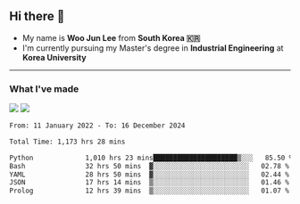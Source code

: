 ## Hi there 👋

- My name is **Woo Jun Lee** from **South Korea 🇰🇷**
- I'm currently pursuing my Master's degree in **Industrial Engineering** at **Korea University**

---

### What I've made

<a href="https://share.streamlit.io/tomtom1103/kuiai_hackathon_2022/main/JL_app.py"><img src="https://img.shields.io/badge/Journey Lee-161B22?style=for-the-badge&logo=streamlit&logoColor=FF4B4B"/></a> <a href="https://jeon-100.github.io/Dangzang/"><img src="https://img.shields.io/badge/당신을 위한 장학금, 당장!-161B22?style=for-the-badge&logo=react&logoColor=#61DAFB"/></a>

<!--START_SECTION:waka-->

```txt
From: 11 January 2022 - To: 16 December 2024

Total Time: 1,173 hrs 28 mins

Python             1,010 hrs 23 mins█████████████████████▒░░░   85.50 %
Bash               32 hrs 50 mins  ▓░░░░░░░░░░░░░░░░░░░░░░░░   02.78 %
YAML               28 hrs 50 mins  ▓░░░░░░░░░░░░░░░░░░░░░░░░   02.44 %
JSON               17 hrs 14 mins  ▒░░░░░░░░░░░░░░░░░░░░░░░░   01.46 %
Prolog             12 hrs 39 mins  ▒░░░░░░░░░░░░░░░░░░░░░░░░   01.07 %
```

<!--END_SECTION:waka-->
